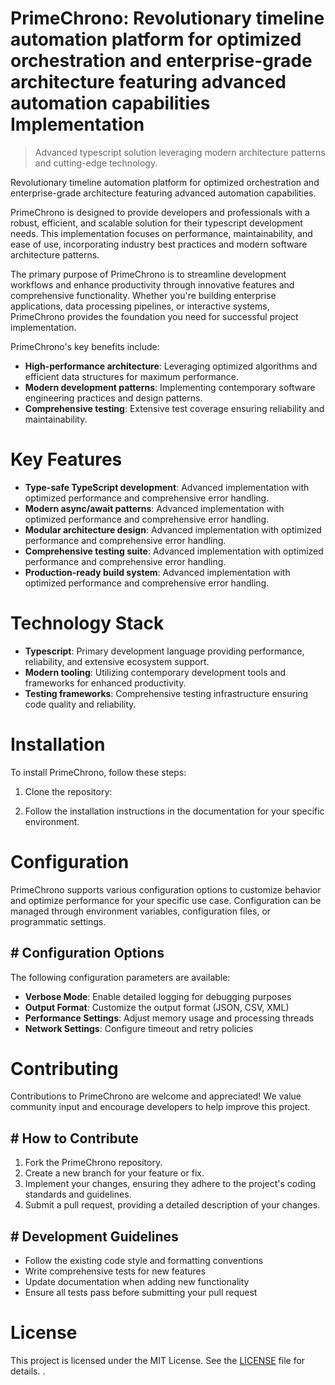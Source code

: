 <!-- fallback_PrimeChrono_20250802213513_43386 -->

# PrimeChrono: Revolutionary timeline automation platform for optimized orchestration and enterprise-grade architecture featuring advanced automation capabilities Implementation
> Advanced typescript solution leveraging modern architecture patterns and cutting-edge technology.

Revolutionary timeline automation platform for optimized orchestration and enterprise-grade architecture featuring advanced automation capabilities.

PrimeChrono is designed to provide developers and professionals with a robust, efficient, and scalable solution for their typescript development needs. This implementation focuses on performance, maintainability, and ease of use, incorporating industry best practices and modern software architecture patterns.

The primary purpose of PrimeChrono is to streamline development workflows and enhance productivity through innovative features and comprehensive functionality. Whether you're building enterprise applications, data processing pipelines, or interactive systems, PrimeChrono provides the foundation you need for successful project implementation.

PrimeChrono's key benefits include:

* **High-performance architecture**: Leveraging optimized algorithms and efficient data structures for maximum performance.
* **Modern development patterns**: Implementing contemporary software engineering practices and design patterns.
* **Comprehensive testing**: Extensive test coverage ensuring reliability and maintainability.

# Key Features

* **Type-safe TypeScript development**: Advanced implementation with optimized performance and comprehensive error handling.
* **Modern async/await patterns**: Advanced implementation with optimized performance and comprehensive error handling.
* **Modular architecture design**: Advanced implementation with optimized performance and comprehensive error handling.
* **Comprehensive testing suite**: Advanced implementation with optimized performance and comprehensive error handling.
* **Production-ready build system**: Advanced implementation with optimized performance and comprehensive error handling.

# Technology Stack

* **Typescript**: Primary development language providing performance, reliability, and extensive ecosystem support.
* **Modern tooling**: Utilizing contemporary development tools and frameworks for enhanced productivity.
* **Testing frameworks**: Comprehensive testing infrastructure ensuring code quality and reliability.

# Installation

To install PrimeChrono, follow these steps:

1. Clone the repository:


2. Follow the installation instructions in the documentation for your specific environment.

# Configuration

PrimeChrono supports various configuration options to customize behavior and optimize performance for your specific use case. Configuration can be managed through environment variables, configuration files, or programmatic settings.

## # Configuration Options

The following configuration parameters are available:

* **Verbose Mode**: Enable detailed logging for debugging purposes
* **Output Format**: Customize the output format (JSON, CSV, XML)
* **Performance Settings**: Adjust memory usage and processing threads
* **Network Settings**: Configure timeout and retry policies

# Contributing

Contributions to PrimeChrono are welcome and appreciated! We value community input and encourage developers to help improve this project.

## # How to Contribute

1. Fork the PrimeChrono repository.
2. Create a new branch for your feature or fix.
3. Implement your changes, ensuring they adhere to the project's coding standards and guidelines.
4. Submit a pull request, providing a detailed description of your changes.

## # Development Guidelines

* Follow the existing code style and formatting conventions
* Write comprehensive tests for new features
* Update documentation when adding new functionality
* Ensure all tests pass before submitting your pull request

# License

This project is licensed under the MIT License. See the [LICENSE](https://github.com/ludo53/PrimeChrono/blob/main/LICENSE) file for details.
.